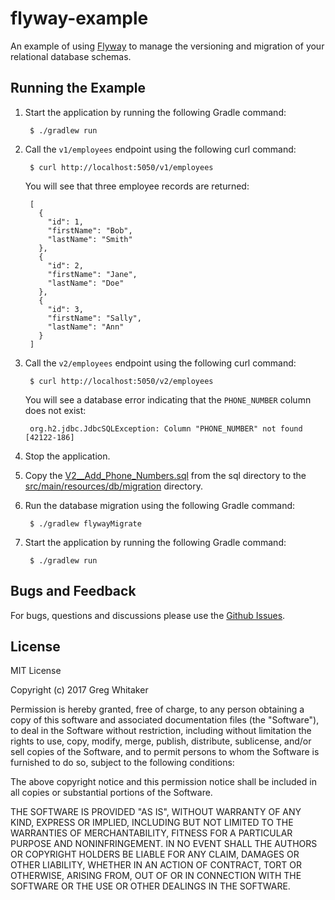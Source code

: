 # flyway-example
An example of using [Flyway](https://flywaydb.org/) to manage the versioning and migration of your relational database
schemas.

## Running the Example
1. Start the application by running the following Gradle command:

        $ ./gradlew run

2. Call the `v1/employees` endpoint using the following curl command:

        $ curl http://localhost:5050/v1/employees
        
    You will see that three employee records are returned:
    
        [
          {
            "id": 1,
            "firstName": "Bob",
            "lastName": "Smith"
          },
          {
            "id": 2,
            "firstName": "Jane",
            "lastName": "Doe"
          },
          {
            "id": 3,
            "firstName": "Sally",
            "lastName": "Ann"
          }
        ]

3. Call the `v2/employees` endpoint using the following curl command:

        $ curl http://localhost:5050/v2/employees
        
    You will see a database error indicating that the `PHONE_NUMBER` column does not exist:
    
        org.h2.jdbc.JdbcSQLException: Column "PHONE_NUMBER" not found [42122-186]

4. Stop the application.

5. Copy the [V2__Add_Phone_Numbers.sql](sql/V2__Add_Phone_Numbers.sql) from the sql directory to the [src/main/resources/db/migration](src/main/resources/db/migration) directory.

6. Run the database migration using the following Gradle command:

        $ ./gradlew flywayMigrate

7. Start the application by running the following Gradle command:
   
        $ ./gradlew run
    
## Bugs and Feedback
For bugs, questions and discussions please use the [Github Issues](https://github.com/gregwhitaker/flyway-example/issues).

## License

MIT License

Copyright (c) 2017 Greg Whitaker

Permission is hereby granted, free of charge, to any person obtaining a copy
of this software and associated documentation files (the "Software"), to deal
in the Software without restriction, including without limitation the rights
to use, copy, modify, merge, publish, distribute, sublicense, and/or sell
copies of the Software, and to permit persons to whom the Software is
furnished to do so, subject to the following conditions:

The above copyright notice and this permission notice shall be included in all
copies or substantial portions of the Software.

THE SOFTWARE IS PROVIDED "AS IS", WITHOUT WARRANTY OF ANY KIND, EXPRESS OR
IMPLIED, INCLUDING BUT NOT LIMITED TO THE WARRANTIES OF MERCHANTABILITY,
FITNESS FOR A PARTICULAR PURPOSE AND NONINFRINGEMENT. IN NO EVENT SHALL THE
AUTHORS OR COPYRIGHT HOLDERS BE LIABLE FOR ANY CLAIM, DAMAGES OR OTHER
LIABILITY, WHETHER IN AN ACTION OF CONTRACT, TORT OR OTHERWISE, ARISING FROM,
OUT OF OR IN CONNECTION WITH THE SOFTWARE OR THE USE OR OTHER DEALINGS IN THE
SOFTWARE.